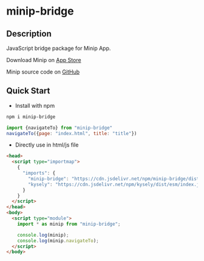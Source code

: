 # minip-bridge

## Description

JavaScript bridge package for Minip App.

Download Minip on [App Store](https://apps.apple.com/us/app/minip-editor/id6463115915)

Minip source code on [GitHub](https://github.com/Yosorable/minip)

## Quick Start

- Install with npm

```bash
npm i minip-bridge
```

```JavaScript
import {navigateTo} from "minip-bridge"
navigateTo({page: "index.html", title: "title"})
```

- Directly use in html/js file

```html
<head>
  <script type="importmap">
    {
      "imports": {
        "minip-bridge": "https://cdn.jsdelivr.net/npm/minip-bridge/dist/index.mjs",
        "kysely": "https://cdn.jsdelivr.net/npm/kysely/dist/esm/index.js"
      }
    }
  </script>
</head>
<body>
  <script type="module">
    import * as minip from "minip-bridge";

    console.log(minip);
    console.log(minip.navigateTo);
  </script>
</body>
```
